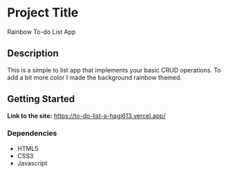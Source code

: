# Project Title

Rainbow To-do List App

## Description

This is a simple to list app that implements your basic CRUD operations. To add a bit more color I made the background rainbow themed.

## Getting Started

**Link to the site:** https://to-do-list-a-hagi613.vercel.app/

### Dependencies

- HTML5
- CSS3
- Javascript
